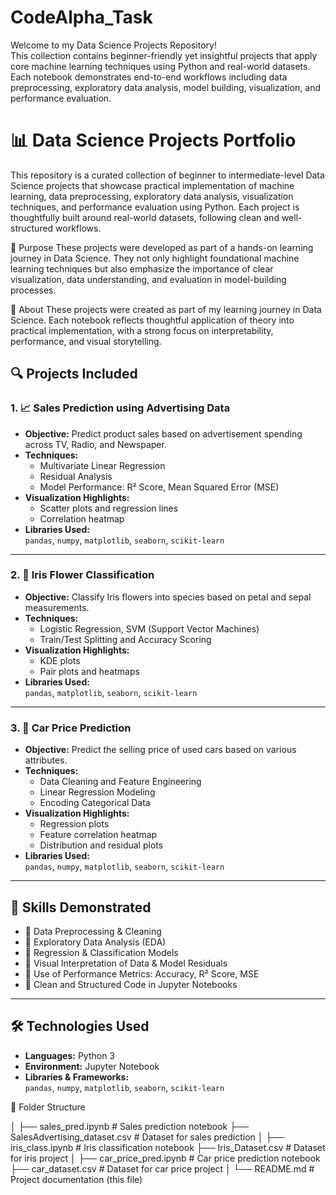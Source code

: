 # CodeAlpha_Task
Welcome to my Data Science Projects Repository!  
This collection contains beginner-friendly yet insightful projects that apply core machine learning techniques using Python and real-world datasets. Each notebook demonstrates end-to-end workflows including data preprocessing, exploratory data analysis, model building, visualization, and performance evaluation.

# 📊 Data Science Projects Portfolio
This repository is a curated collection of beginner to intermediate-level Data Science projects that showcase practical implementation of machine learning, data preprocessing, exploratory data analysis, visualization techniques, and performance evaluation using Python. Each project is thoughtfully built around real-world datasets, following clean and well-structured workflows.

🌟 Purpose
These projects were developed as part of a hands-on learning journey in Data Science. They not only highlight foundational machine learning techniques but also emphasize the importance of clear visualization, data understanding, and evaluation in model-building processes.

🌟 About
These projects were created as part of my learning journey in Data Science. Each notebook reflects thoughtful application of theory into practical implementation, with a strong focus on interpretability, performance, and visual storytelling.


## 🔍 Projects Included

### 1. 📈 Sales Prediction using Advertising Data
- **Objective:** Predict product sales based on advertisement spending across TV, Radio, and Newspaper.
- **Techniques:**
  - Multivariate Linear Regression
  - Residual Analysis
  - Model Performance: R² Score, Mean Squared Error (MSE)
- **Visualization Highlights:**
  - Scatter plots and regression lines
  - Correlation heatmap
- **Libraries Used:**  
  `pandas`, `numpy`, `matplotlib`, `seaborn`, `scikit-learn`

---

### 2. 🌸 Iris Flower Classification
- **Objective:** Classify Iris flowers into species based on petal and sepal measurements.
- **Techniques:**
  - Logistic Regression, SVM (Support Vector Machines)
  - Train/Test Splitting and Accuracy Scoring
- **Visualization Highlights:**
  - KDE plots
  - Pair plots and heatmaps
- **Libraries Used:**  
  `pandas`, `matplotlib`, `seaborn`, `scikit-learn`

---

### 3. 🚗 Car Price Prediction
- **Objective:** Predict the selling price of used cars based on various attributes.
- **Techniques:**
  - Data Cleaning and Feature Engineering
  - Linear Regression Modeling
  - Encoding Categorical Data
- **Visualization Highlights:**
  - Regression plots
  - Feature correlation heatmap
  - Distribution and residual plots
- **Libraries Used:**  
  `pandas`, `numpy`, `matplotlib`, `seaborn`, `scikit-learn`

---

## 🧠 Skills Demonstrated
- 🔹 Data Preprocessing & Cleaning  
- 🔹 Exploratory Data Analysis (EDA)  
- 🔹 Regression & Classification Models  
- 🔹 Visual Interpretation of Data & Model Residuals  
- 🔹 Use of Performance Metrics: Accuracy, R² Score, MSE  
- 🔹 Clean and Structured Code in Jupyter Notebooks  

---

## 🛠 Technologies Used
- **Languages:** Python 3  
- **Environment:** Jupyter Notebook  
- **Libraries & Frameworks:**  
  `pandas`, `numpy`, `matplotlib`, `seaborn`, `scikit-learn`

📁 Folder Structure

│
├── sales_pred.ipynb                                               # Sales prediction notebook
├── SalesAdvertising_dataset.csv                                   # Dataset for sales prediction
│
├── iris_class.ipynb                                               # Iris classification notebook
├── Iris_Dataset.csv                                               # Dataset for iris project
│
├── car_price_pred.ipynb                                           # Car price prediction notebook
├── car_dataset.csv                                                # Dataset for car price project
│
└── README.md                                                      # Project documentation (this file)

